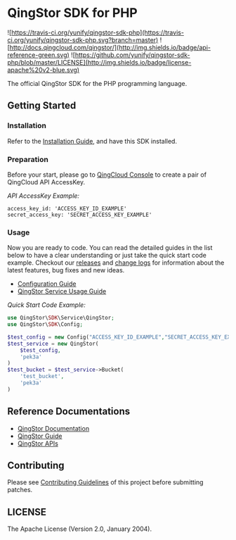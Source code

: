 # QingStor SDK for PHP
![https://travis-ci.org/yunify/qingstor-sdk-php](https://travis-ci.org/yunify/qingstor-sdk-php.svg?branch=master)
![http://docs.qingcloud.com/qingstor/](http://img.shields.io/badge/api-reference-green.svg)
![https://github.com/yunify/qingstor-sdk-php/blob/master/LICENSE](http://img.shields.io/badge/license-apache%20v2-blue.svg)

The official QingStor SDK for the PHP programming language.

## Getting Started

### Installation

Refer to the [Installation Guide](docs/installation.md), and have this SDK installed.


### Preparation

Before your start, please go to [QingCloud Console](https://console.qingcloud.com/access_keys/) to create a pair of QingCloud API AccessKey.

*API AccessKey Example:*

```
access_key_id: 'ACCESS_KEY_ID_EXAMPLE'
secret_access_key: 'SECRET_ACCESS_KEY_EXAMPLE'
```

### Usage

Now you are ready to code. You can read the detailed guides in the list below to have a clear understanding or just take the quick start code example.
Checkout our [releases](https://github.com/yunify/qingstor-sdk-php/releases) and [change logs](CHANGELOG.md) for information about the latest features, bug fixes and new ideas.

- [Configuration Guide](docs/configuration.md)
- [QingStor Service Usage Guide](docs/qingstor_service_usage.md)

*Quick Start Code Example:*

```php
use QingStor\SDK\Service\QingStor;
use QingStor\SDK\Config;

$test_config = new Config("ACCESS_KEY_ID_EXAMPLE","SECRET_ACCESS_KEY_EXAMPLE");
$test_service = new QingStor(
    $test_config,
    'pek3a'
)
$test_bucket = $test_service->Bucket(
    'test_bucket',
    'pek3a'
)
```

## Reference Documentations

- [QingStor Documentation](https://docs.qingcloud.com/qingstor/index.html)
- [QingStor Guide](https://docs.qingcloud.com/qingstor/guide/index.html)
- [QingStor APIs](https://docs.qingcloud.com/qingstor/api/index.html)

## Contributing

Please see [Contributing Guidelines](docs/contributing.md) of this project before submitting patches.

## LICENSE

The Apache License (Version 2.0, January 2004).
